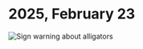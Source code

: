 # 2025, February 23



![Sign warning about alligators](/photos/photo-a-day/2025/02/media/IMG_6385.jpeg)

